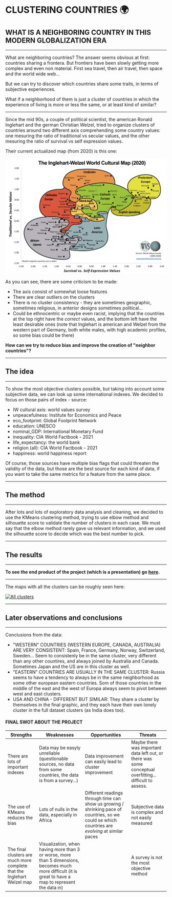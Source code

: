 # CLUSTERING COUNTRIES :earth_africa:
## WHAT IS A NEIGHBORING COUNTRY IN THIS MODERN GLOBALIZATION ERA

***

What are neighboring countries? The answer seems obvious at first: countries sharing a frontera. But frontiers have been slowly getting more complex and even non material. First sea travel, then air travel, then space and the world wide web...

But we can try to discover which countries share some traits, in terms of subjective experiences.

What if a neighborhood of them is just a cluster of countries in which the experience of living is more or less the same, or at least kind of similar?

***

Since the mid 90s, a couple of political scientist, the american Ronald Inglehart and the german Christian Welzel, tried to organize clusters of countries around two different axis comprehending some country values: one mesuring the ratio of traditional vs secular values, and the other mesuring the ratio of survival vs self expression values.

Their current actualized map (from 2020) is this one:

![alt text](https://github.com/JosepTrota/IRONHACK/blob/main/Final%20Project/Images%20and%20gifs/Inglehart%20-%20Welzel%20cultural%20map.jpg "You discovered the title remainder text. Hooray! You can have a cookie ;)")

As you can see, there are some criticism to be made:
* The axis consist of somewhat loose features
* There are clear outliers on the clusters
* There is no cluster consistency - they are sometimes geographic, sometimes religious, in anterior designs sometimes political...
* Could be ethnocentric or maybe even racist, implying that the countries at the top right have the *correct* values, and the bottom left have the least desirable ones (note that Inglehart is american and Welzel from the western part of Germany, both white males, with high academic profiles, so some bias could be there)

**How can we try to reduce bias and improve the creation of "neighbor countries"?**


***

## The idea

***

To show the most objective clusters possible, but taking into account some subjective data, we can look up some international indexes. We decided to focus on those pairs of index - source:

* IW cultural axis: world values survey
*	unpeacefulness: Institute for Economics and Peace
*	eco_footprint: Global Footprint Network
*	education: UNESCO
*	nominal_GDP: International Monetary Fund
*	inequality: CIA World Factbook - 2021
*	life_expectancy: the world bank
*	religion (all): CIA World Factbook - 2021
*	happiness: world happiness report

Of course, those sources have multiple bias flags that could threaten the validity of the data, but those are the best source for each kind of data, if you want to take the same metrics for a feature from the same place.

***

## The method

***

After lots and lots of exploratory data analysis and cleaning, we decided to use the KMeans clustering method, trying to use elbow method and silhouette score to validate the number of clusters in each case. We must say that the elbow method rarely gave us relevant information, and we used the silhouette score to decide which was the best number to pick.


***

## The results


***

**To see the end product of the project (which is a presentation) go [here](https://slides.com/jostrota/minimal).**

***

The maps with all the clusters can be roughly seen here:

<div class='tableauPlaceholder' id='viz1647554792149' style='position: relative'><noscript><a href='#'><img alt='All clusters ' src='https:&#47;&#47;public.tableau.com&#47;static&#47;images&#47;Cl&#47;Clusteringcountries&#47;Allclusters&#47;1_rss.png' style='border: none' /></a></noscript><object class='tableauViz'  style='display:none;'><param name='host_url' value='https%3A%2F%2Fpublic.tableau.com%2F' /> <param name='embed_code_version' value='3' /> <param name='site_root' value='' /><param name='name' value='Clusteringcountries&#47;Allclusters' /><param name='tabs' value='no' /><param name='toolbar' value='yes' /><param name='static_image' value='https:&#47;&#47;public.tableau.com&#47;static&#47;images&#47;Cl&#47;Clusteringcountries&#47;Allclusters&#47;1.png' /> <param name='animate_transition' value='yes' /><param name='display_static_image' value='yes' /><param name='display_spinner' value='yes' /><param name='display_overlay' value='yes' /><param name='display_count' value='yes' /><param name='language' value='en-US' /><param name='filter' value='publish=yes' /></object></div>               

***

## Later observations and conclusions

***

Conclusions from the data:

* "WESTERN" COUNTRIES (WESTERN EUROPE, CANADA, AUSTRALIA) ARE VERY CONSISTENT: Spain, France, Germany, Norway, Switzerland, Sweden... Seem to consistenly be in the same cluster, very different than any other countires, and always joined by Australia and Canada. Sometimes Japan and the US are in this cluster as well.
* "EASTERN" COUNTRIES ARE USUALLY IN THE SAME CLUSTER: Russia seems to have a tendency to always be in the same neighborhood as some other european eastern countries. Som of those countries in the middle of the east and the west of Europa always seem to pivot between west and east clusters.
* USA AND CHINA - DIFFERENT BUT SIMILAR: They share a cluster by themselves in the final graphic, and they each have their own lonely cluster in the full dataset clusters (as India does too).


#### FINAL SWOT ABOUT THE PROJECT

Strengths | Weaknesses | Opportunities | Threats
--- | --- | --- | ---
There are lots of important indexes | Data may be easyly unreliable (questionable sources, no data from some countries, the data is from a survey...) | Data improvement can easily lead to cluster improvement | Maybe there was important data left out, or there was some conceptual overfitting... difficult to assess.
The use of KMeans reduces the bias | Lots of nulls in the data, especially in Africa | Different readings through time can show us growing / shrinking pace of countries, so we could se which countries are *evolving* at similar paces | Subjective data is complex and not easily measured
The final clusters are much more complete that the Inglehart Welzel map | Visualization, when having more than 3 or worse, more than 5 dimensions, becomes much more difficult (it is great to have a map to represent the data in) | | A survey is not the most objective method
